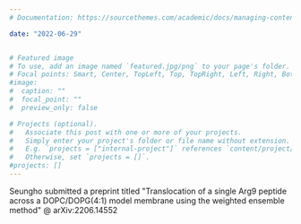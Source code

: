 ```yaml
---
# Documentation: https://sourcethemes.com/academic/docs/managing-content/

date: "2022-06-29" 


# Featured image
# To use, add an image named `featured.jpg/png` to your page's folder.
# Focal points: Smart, Center, TopLeft, Top, TopRight, Left, Right, BottomLeft, Bottom, BottomRight.
#image:
#  caption: ""
#  focal_point: ""
#  preview_only: false

# Projects (optional).
#   Associate this post with one or more of your projects.
#   Simply enter your project's folder or file name without extension.
#   E.g. `projects = ["internal-project"]` references `content/project/deep-learning/index.md`.
#   Otherwise, set `projects = []`.
#projects: []
---
```


Seungho submitted a preprint titled "Translocation of a single Arg9 peptide across a DOPC/DOPG(4:1) model membrane using the weighted ensemble method" @ arXiv:2206.14552


